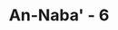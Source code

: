 ---
title: "An-Naba' - 6"
no: 6
arabic_no: ٦
ayah: اَلَمْ نَجْعَلِ الْاَرْضَ مِهٰدًاۙ
translation: "Bukankah Kami telah menjadikan bumi sebagai hamparan, "
tafsir: "Pertama, bukankah Allah telah menjadikan bumi sebagai hamparan yang mudah didiami oleh manusia dan hewan ternak yang berguna bagi manusia. Sebetulnya bumi ini bundar seperti bola, tetapi karena begitu besarnya, maka permukaannya tampak datar seperti hamparan."
---